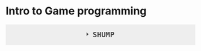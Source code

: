 # Intro to Game programming
<style>
.wrap-collabsible {
  margin-bottom: 1.2rem 0;
}

input[type='checkbox'] {
  display: none;
}

.lbl-toggle {
  display: block;

  font-weight: bold;
  font-family: monospace;
  font-size: 1.2rem;
  text-transform: uppercase;
  text-align: center;

  padding: 1rem;

  background: #eee;
  color: #444;

  cursor: pointer;

  transition: all 0.25s ease-out;
}

.lbl-toggle:hover {
  color: #ccc;
}

.lbl-toggle::before {
  content: ' ';
  display: inline-block;

  border-top: 5px solid transparent;
  border-bottom: 5px solid transparent;
  border-left: 5px solid currentColor;
  vertical-align: middle;
  margin-right: .7rem;
  transform: translateY(-2px);

  transition: transform .2s ease-out;
}

.toggle:checked + .lbl-toggle::before {
  transform: rotate(90deg) translateX(-3px);
}

.collapsible-content {
  max-height: 0px;
  overflow: hidden;
  transition: max-height .25s ease-in-out;
}

.toggle:checked + .lbl-toggle + .collapsible-content {
  max-height: 100vh;
}

.toggle:checked + .lbl-toggle {
  border-bottom-right-radius: 0;
  border-bottom-left-radius: 0;
}

.collapsible-content .content-inner {
  background: rgba(250, 224, 66, .2);
  border-bottom: 1px solid rgba(250, 224, 66, .45);
  border-bottom-left-radius: 7px;
  border-bottom-right-radius: 7px;
  padding: .5rem 1rem;
}
</style>

<div class="wrap-collabsible">
  <input id="collapsible" class="toggle" type="checkbox">
  <label for="collapsible" class="lbl-toggle">Shump</label>
  <div class="collapsible-content">
    <div class="content-inner">
      <p style="margin: 0px;">Shump (Shoot them up) is a shooting game.</p>
      <iframe frameborder="0" src="https://itch.io/embed/735154?linkback=true" width="552" height="167"><a href="https://moritomo.itch.io/shump">Shump by Moritomo</a></iframe>
    </div>
  </div>
</div>
